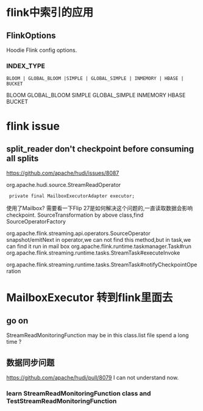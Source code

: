 # flink中索引的应用
## FlinkOptions 
Hoodie Flink config options. 
### INDEX_TYPE
```
BLOOM | GLOBAL_BLOOM |SIMPLE | GLOBAL_SIMPLE | INMEMORY | HBASE | BUCKET
```
BLOOM 
GLOBAL_BLOOM 
SIMPLE 
GLOBAL_SIMPLE 
INMEMORY 
HBASE 
BUCKET


# flink issue
##  split_reader don't checkpoint before consuming all splits

https://github.com/apache/hudi/issues/8087

org.apache.hudi.source.StreamReadOperator
```
 private final MailboxExecutorAdapter executor;
```
使用了Mailbox? 需要看一下Flip 27是如何解决这个问题的,一直读取数据会影响checkpoint.
SourceTransformation 
by above class,find SourceOperatorFactory

org.apache.flink.streaming.api.operators.SourceOperator snapshot/emitNext
in operator,we can not find this method,but in task,we can find it run in 
mail box 
org.apache.flink.runtime.taskmanager.Task#run
org.apache.flink.streaming.runtime.tasks.StreamTask#executeInvoke

org.apache.flink.streaming.runtime.tasks.StreamTask#notifyCheckpointOperation

# MailboxExecutor 转到flink里面去

## go on 
StreamReadMonitoringFunction
may be in this class.list file spend a long time ?

## 数据同步问题
https://github.com/apache/hudi/pull/8079
I can not understand now.



### learn StreamReadMonitoringFunction class and TestStreamReadMonitoringFunction

